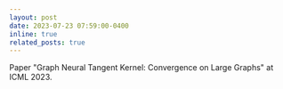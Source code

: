 ```yaml
---
layout: post
date: 2023-07-23 07:59:00-0400
inline: true
related_posts: true
---
```


Paper "Graph Neural Tangent Kernel: Convergence on Large Graphs" at ICML 2023.